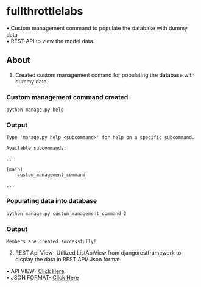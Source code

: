 # fullthrottlelabs

• Custom management command to populate the database with dummy data <br />
• REST API to view the model data. <br />

## About

1. Created custom management comand for populating the database with dummy data.

### Custom management command created

```shell
python manage.py help	
```

### Output

```shell
Type 'manage.py help <subcommand>' for help on a specific subcommand.

Available subcommands:

...

[main]
    custom_management_command

...
```

### Populating data into database

```shell
python manage.py custom_management_command 2
```

### Output

```shell
Members are created successfully!
```

2. REST Api View- Utilized ListApiView from djangorestframework to display the data in REST API/ Json format.

• API VIEW- [Click Here](http://fullthrottle.pythonanywhere.com/?format=api).<br />
• JSON FORMAT- [Click Here](http://fullthrottle.pythonanywhere.com/?format=json)<br />

